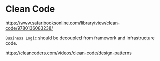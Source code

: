 # Clean Code

https://www.safaribooksonline.com/library/view/clean-code/9780136083238/

`Business Logic` should be decoupled from framework and infrastructure code.

https://cleancoders.com/videos/clean-code/design-patterns
